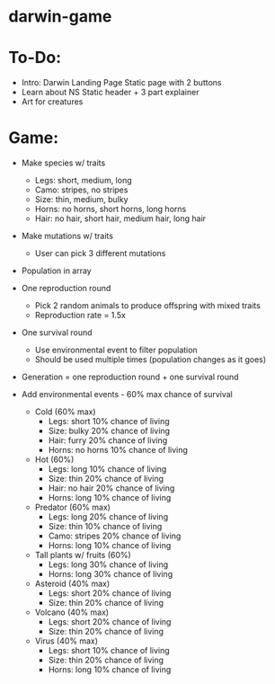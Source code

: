 # darwin-game
<!-- This is an educational game to help students understand how natural selection works. Concept inspired by and based on "Who Wants to Live a Million Years?" -->

# To-Do:
- Intro: Darwin Landing Page        Static page with 2 buttons
- Learn about NS                    Static header + 3 part explainer
- Art for creatures


# Game:
- Make species w/ traits
    - Legs: short, medium, long
    - Camo: stripes, no stripes
    - Size: thin, medium, bulky
    - Horns: no horns, short horns, long horns
    - Hair: no hair, short hair, medium hair, long hair

- Make mutations w/ traits
    - User can pick 3 different mutations

- Population in array

- One reproduction round
    - Pick 2 random animals to produce offspring with mixed traits
    - Reproduction rate = 1.5x

- One survival round
    - Use environmental event to filter population
    - Should be used multiple times (population changes as it goes)

- Generation = one reproduction round + one survival round

- Add environmental events - 60% max chance of survival
    - Cold (60% max)
        - Legs: short 10% chance of living
        - Size: bulky 20% chance of living
        - Hair: furry 20% chance of living
        - Horns: no horns 10% chance of living
    - Hot (60%)
        - Legs: long 10% chance of living
        - Size: thin 20% chance of living
        - Hair: no hair 20% chance of living
        - Horns: long 10% chance of living
    - Predator (60% max)
        - Legs: long 20% chance of living
        - Size: thin 10% chance of living
        - Camo: stripes 20% chance of living
        - Horns: long 10% chance of living
    - Tall plants w/ fruits (60%)
        - Legs: long 30% chance of living
        - Horns: long 30% chance of living
     - Asteroid (40% max)
        - Legs: short 20% chance of living
        - Size: thin 20% chance of living
    - Volcano (40% max)
        - Legs: short 20% chance of living
        - Size: thin 20% chance of living
    - Virus (40% max)
        - Legs: short 10% chance of living
        - Size: thin 20% chance of living
        - Horns: long 10% chance of living
